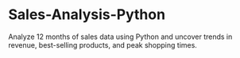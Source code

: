 # Sales-Analysis-Python
Analyze 12 months of sales data using Python and uncover trends in revenue, best-selling products, and peak shopping times.
